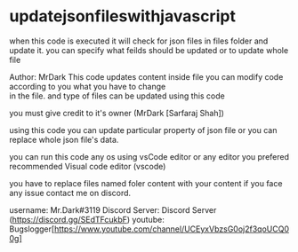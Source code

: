 # updatejsonfileswithjavascript

when this code is executed it will check for json files in files folder and update it. you can specify what feilds should be updated or to update whole file

 Author: MrDark
 This code updates content inside file
 you can modify code according to you what you have to change \
 in the file. and type of files can be updated using this code
 
 you must give credit to it's owner (MrDark [Sarfaraj Shah])
 
 using this code you can update particular property of json file
 or you can replace whole json file's data.
 
 you can run this code any os using vsCode editor or any editor you prefered
 recommended Visual code editor (vscode)
 
 
 you have to replace files named foler content with your content
 if you face any issue contact me on discord.
 
 username: Mr.Dark#3119
 Discord Server: Discord Server (https://discord.gg/SEdTFcukbF) 
 youtube: Bugslogger[https://www.youtube.com/channel/UCEyxVbzsG0oj2f3qoUCQ00g]
